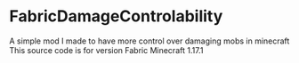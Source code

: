 # FabricDamageControlability
A simple mod I made to have more control over damaging mobs in minecraft
This source code is for version Fabric Minecraft 1.17.1
